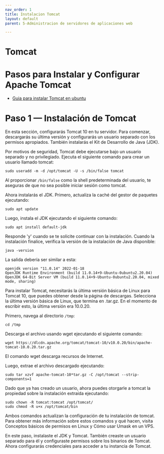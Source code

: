 ```yaml
---
nav_order: 1
title: Instalacion Tomcat
layout: default
parent: 5-Administracion de servidores de aplicaciones web

---
```


# Tomcat

# Pasos para Instalar y Configurar Apache Tomcat

* [Guia para instalar Tomcat en ubuntu](https://www.digitalocean.com/community/tutorials/how-to-install-apache-tomcat-10-on-ubuntu-20-04)

# Paso 1 — Instalación de Tomcat

En esta sección, configurarás Tomcat 10 en tu servidor. Para comenzar, descargarás su última versión y configurarás un usuario separado con los permisos apropiados. También instalarás el Kit de Desarrollo de Java (JDK).

Por motivos de seguridad, Tomcat debe ejecutarse bajo un usuario separado y no privilegiado. Ejecuta el siguiente comando para crear un usuario llamado tomcat:

```
sudo useradd -m -d /opt/tomcat -U -s /bin/false tomcat
```

Al proporcionar `/bin/false` como la shell predeterminada del usuario, te aseguras de que no sea posible iniciar sesión como tomcat.

Ahora instalarás el JDK. Primero, actualiza la caché del gestor de paquetes ejecutando:

```
sudo apt update
```

Luego, instala el JDK ejecutando el siguiente comando:

```
sudo apt install default-jdk
```

Responde 'y' cuando se te solicite continuar con la instalación. Cuando la instalación finalice, verifica la versión de la instalación de Java disponible:

```
java -version
```

La salida debería ser similar a esta:

```
openjdk version "11.0.14" 2022-01-18
OpenJDK Runtime Environment (build 11.0.14+9-Ubuntu-0ubuntu2.20.04)
OpenJDK 64-Bit Server VM (build 11.0.14+9-Ubuntu-0ubuntu2.20.04, mixed mode, sharing)
```

Para instalar Tomcat, necesitarás la última versión básica de Linux para Tomcat 10, que puedes obtener desde la página de descargas. Selecciona la última versión básica de Linux, que termina en .tar.gz. En el momento de escribir esto, la última versión era 10.0.20.

Primero, navega al directorio `/tmp`:

```
cd /tmp
```

Descarga el archivo usando wget ejecutando el siguiente comando:

```
wget https://dlcdn.apache.org/tomcat/tomcat-10/v10.0.20/bin/apache-tomcat-10.0.20.tar.gz
```

El comando wget descarga recursos de Internet.

Luego, extrae el archivo descargado ejecutando:

```
sudo tar xzvf apache-tomcat-10*tar.gz -C /opt/tomcat --strip-components=1
```

Dado que ya has creado un usuario, ahora puedes otorgarle a tomcat la propiedad sobre la instalación extraída ejecutando:

```
sudo chown -R tomcat:tomcat /opt/tomcat/
sudo chmod -R u+x /opt/tomcat/bin
```

Ambos comandos actualizan la configuración de tu instalación de tomcat. Para obtener más información sobre estos comandos y qué hacen, visita Conceptos básicos de permisos en Linux y Cómo usar Umask en un VPS.

En este paso, instalaste el JDK y Tomcat. También creaste un usuario separado para él y configuraste permisos sobre los binarios de Tomcat. Ahora configurarás credenciales para acceder a tu instancia de Tomcat.